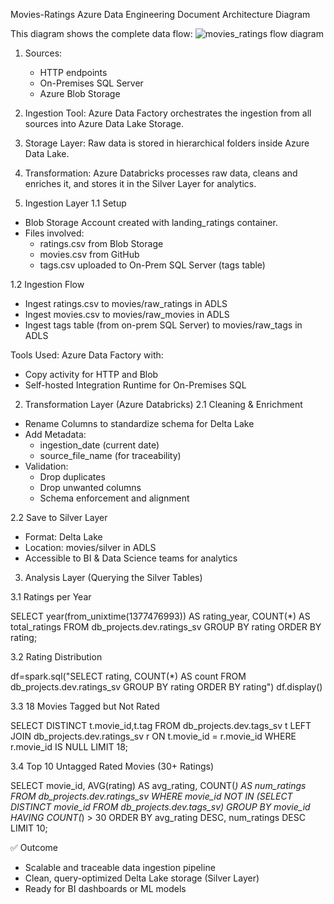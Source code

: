 Movies-Ratings Azure Data Engineering Document
Architecture Diagram

This diagram shows the complete data flow:
![movies_ratings flow diagram](https://github.com/user-attachments/assets/660f8452-aed1-4bbf-b207-c76895e74971)

 

1. Sources:
   - HTTP endpoints
   - On-Premises SQL Server
   - Azure Blob Storage

2. Ingestion Tool: Azure Data Factory orchestrates the ingestion from all sources into Azure Data Lake Storage.

3. Storage Layer: Raw data is stored in hierarchical folders inside Azure Data Lake.

4. Transformation: Azure Databricks processes raw data, cleans and enriches it, and stores it in the Silver Layer for analytics.

1. Ingestion Layer
1.1 Setup

- Blob Storage Account created with landing_ratings container.
- Files involved:
  - ratings.csv from Blob Storage
  - movies.csv from GitHub
  - tags.csv uploaded to On-Prem SQL Server (tags table)

1.2 Ingestion Flow

- Ingest ratings.csv to movies/raw_ratings in ADLS
- Ingest movies.csv to movies/raw_movies in ADLS
- Ingest tags table (from on-prem SQL Server) to movies/raw_tags in ADLS

Tools Used: Azure Data Factory with:
- Copy activity for HTTP and Blob
- Self-hosted Integration Runtime for On-Premises SQL

2. Transformation Layer (Azure Databricks)
2.1 Cleaning & Enrichment

- Rename Columns to standardize schema for Delta Lake
- Add Metadata:
  - ingestion_date (current date)
  - source_file_name (for traceability)
- Validation:
  - Drop duplicates
  - Drop unwanted columns
  - Schema enforcement and alignment

2.2 Save to Silver Layer

- Format: Delta Lake
- Location: movies/silver in ADLS
- Accessible to BI & Data Science teams for analytics

3. Analysis Layer (Querying the Silver Tables)

3.1 Ratings per Year

SELECT year(from_unixtime(1377476993)) AS rating_year, COUNT(*) AS total_ratings 
FROM db_projects.dev.ratings_sv 
GROUP BY rating 
ORDER BY rating;

3.2 Rating Distribution

df=spark.sql("SELECT rating, COUNT(*) AS count
             FROM db_projects.dev.ratings_sv
             GROUP BY rating 
             ORDER BY rating")
df.display()

3.3 18 Movies Tagged but Not Rated

SELECT DISTINCT t.movie_id,t.tag 
FROM db_projects.dev.tags_sv t 
LEFT JOIN db_projects.dev.ratings_sv r 
ON t.movie_id = r.movie_id 
WHERE r.movie_id IS NULL 
LIMIT 18;

3.4 Top 10 Untagged Rated Movies (30+ Ratings)

SELECT movie_id, AVG(rating) AS avg_rating, COUNT(*) AS num_ratings 
FROM db_projects.dev.ratings_sv 
WHERE movie_id 
NOT IN (SELECT DISTINCT movie_id FROM db_projects.dev.tags_sv) 
GROUP BY movie_id 
HAVING COUNT(*) > 30 
ORDER BY avg_rating DESC, num_ratings DESC 
LIMIT 10;

✅ Outcome

- Scalable and traceable data ingestion pipeline
- Clean, query-optimized Delta Lake storage (Silver Layer)
- Ready for BI dashboards or ML models
